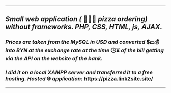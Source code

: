 ***
## _Small web application (_ 🍕🧀🥓 _pizza ordering) without frameworks. PHP, CSS, HTML, js, AJAX._
### _Prices are taken from the MySQL in USD and converted_ 💲💵💰 _into BYN at the exchange rate at the time_ 🕒⌛ _of the bill getting via the API on the website of the bank._
### _I did it on a local XAMPP server and transferred it to a free hosting. Hosted_ 🌐 _application:_ https://pizza.link2site.site/
***
